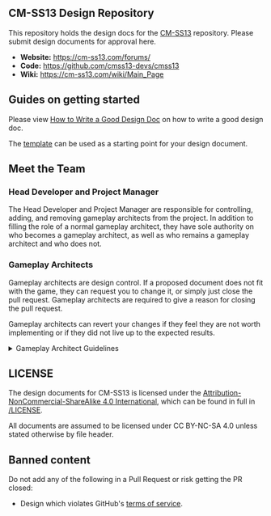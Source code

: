 ## CM-SS13 Design Repository
This repository holds the design docs for the [CM-SS13](https://github.com/cmss13-devs/cmss13) repository. Please submit design documents for approval here.

* **Website:** https://cm-ss13.com/forums/
* **Code:** https://github.com/cmss13-devs/cmss13
* **Wiki:** https://cm-ss13.com/wiki/Main_Page

## Guides on getting started

Please view [How to Write a Good Design Doc](guides/how-to-write-a-good-design-doc.md) on how to write a good design doc.

The [template](https://github.com/cmss13-devs/cmss13-design-docs/blob/main/guides/template.md?plain=1) can be used as a starting point for your design document.

## Meet the Team

### Head Developer and Project Manager

The Head Developer and Project Manager are responsible for controlling, adding, and removing gameplay architects from the project. In addition to filling the role of a normal gameplay architect, they have sole authority on who becomes a gameplay architect, as well as who remains a gameplay architect and who does not.

### Gameplay Architects

Gameplay architects are design control. If a proposed document does not fit with the game, they can request you to change it, or simply just close the pull request. Gameplay architects are required to give a reason for closing the pull request.

Gameplay architects can revert your changes if they feel they are not worth implementing or if they did not live up to the expected results.

<details>
<summary>Gameplay Architect Guidelines</summary>

These are the few directives we have for gameplay architects.

- Do not merge PRs you create.
- Do not merge PRs until 24 hours have passed since it was opened. Give enough time for others to look over it.
- Do not merge PRs that contain content from the [banned content list](#banned-content).

These are not steadfast rules as gameplay architects are expected to use their best judgement when operating.

Our team is entirely voluntary, as such we extend our thanks to the developers and contributors alike for helping keep the project alive.

</details>

## LICENSE

The design documents for CM-SS13 is licensed under the [Attribution-NonCommercial-ShareAlike 4.0 International](https://creativecommons.org/licenses/by-nc-sa/4.0/), which can be found in full in [/LICENSE](/LICENSE).

All documents are assumed to be licensed under CC BY-NC-SA 4.0 unless stated otherwise by file header.

## Banned content
Do not add any of the following in a Pull Request or risk getting the PR closed:
* Design which violates GitHub's [terms of service](https://github.com/site/terms).
